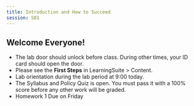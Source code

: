```yaml
---
title: Introduction and How to Succeed
session: S01
---
```


## Welcome Everyone!

* The lab door should unlock before class. During other times, your ID card should open the door.
* Please see the **First Steps** in LearningSuite > Content.
* Lab orientation during the lab period at 9:00 today.
* The Syllabus and Policy Quiz is open. You must pass it with a 100% score before any other work will be graded.
* Homework 1 Due on Friday